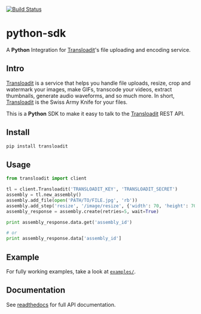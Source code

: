 [![Build Status](https://travis-ci.org/transloadit/python-sdk.svg?branch=master)](https://travis-ci.org/transloadit/python-sdk)

# python-sdk

A **Python** Integration for [Transloadit](https://transloadit.com)'s file uploading and encoding service.

## Intro

[Transloadit](https://transloadit.com) is a service that helps you handle file uploads, resize, crop and watermark your images, make GIFs, transcode your videos, extract thumbnails, generate audio waveforms, and so much more. In short, [Transloadit](https://transloadit.com) is the Swiss Army Knife for your files.

This is a **Python** SDK to make it easy to talk to the [Transloadit](https://transloadit.com) REST API.

## Install

```bash
pip install transloadit
```

## Usage

```python
from transloadit import client

tl = client.Transloadit('TRANSLOADIT_KEY', 'TRANSLOADIT_SECRET')
assembly = tl.new_assembly()
assembly.add_file(open('PATH/TO/FILE.jpg', 'rb'))
assembly.add_step('resize', '/image/resize', {'width': 70, 'height': 70})
assembly_response = assembly.create(retries=5, wait=True)

print assembly_response.data.get('assembly_id')

# or
print assembly_response.data['assembly_id']
```

## Example

For fully working examples, take a look at [`examples/`](https://github.com/transloadit/python-sdk/tree/master/examples).

## Documentation

See [readthedocs](https://transloadit.readthedocs.io) for full API documentation.
